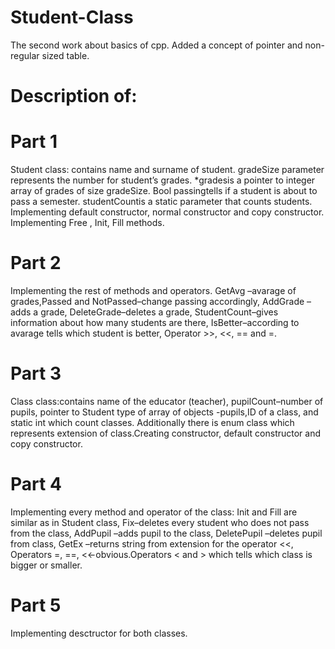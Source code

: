 # Student-Class
The second work about basics of cpp. Added a concept of pointer and non-regular sized table.
# Description of:
# Part 1
Student class: contains name and surname of student. 
gradeSize parameter represents the number for student’s grades.
*gradesis a pointer to integer array of grades of size gradeSize. 
Bool passingtells if a student is about to pass a semester. 
studentCountis a static parameter that counts students.
Implementing default constructor, normal constructor and copy constructor. Implementing Free , Init, Fill methods.

# Part 2
Implementing the rest of methods and operators. GetAvg –avarage of grades,Passed and NotPassed–change passing accordingly, AddGrade –adds a grade, DeleteGrade–deletes a grade, StudentCount–gives information about how many students are there, IsBetter–according to avarage tells which student is better, Operator >>, <<, == and =.

# Part 3
Class class:contains name of the educator (teacher), pupilCount–number of pupils, pointer to Student type of array of objects -pupils,ID of a class, and static int which count classes. Additionally there is enum class which represents extension of class.Creating constructor, default constructor and copy constructor.

# Part 4
Implementing every method and operator of the class: Init and Fill are similar as in Student class, Fix–deletes every student who does not pass from the class, AddPupil –adds pupil to the class, DeletePupil –deletes pupil from class, GetEx –returns string from extension for the operator <<, Operators =, ==, <<-obvious.Operators < and > which tells which class is bigger or smaller.

# Part 5
Implementing desctructor for both classes.
